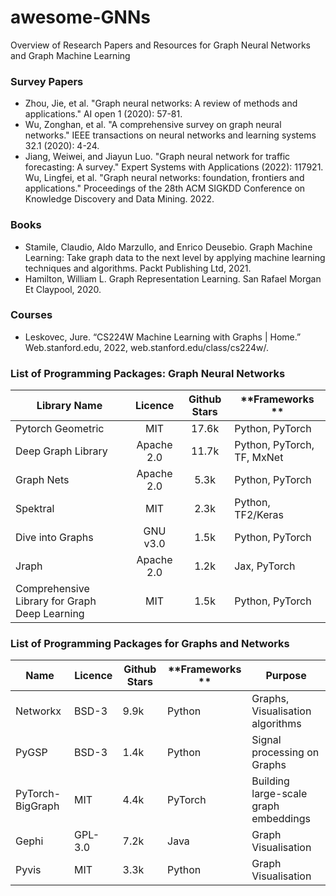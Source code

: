# awesome-GNNs
Overview of Research Papers and Resources for Graph Neural Networks and Graph Machine Learning 


### Survey Papers 
- Zhou, Jie, et al. "Graph neural networks: A review of methods and applications." AI open 1 (2020): 57-81.
- Wu, Zonghan, et al. "A comprehensive survey on graph neural networks." IEEE transactions on neural networks and learning systems 32.1 (2020): 4-24.
- Jiang, Weiwei, and Jiayun Luo. "Graph neural network for traffic forecasting: A survey." Expert Systems with Applications (2022): 117921.
Wu, Lingfei, et al. "Graph neural networks: foundation, frontiers and applications." Proceedings of the 28th ACM SIGKDD Conference on Knowledge Discovery and Data Mining. 2022.

### Books 
- Stamile, Claudio, Aldo Marzullo, and Enrico Deusebio. Graph Machine Learning: Take graph data to the next level by applying machine learning techniques and algorithms. Packt Publishing Ltd, 2021.
- Hamilton, William L. Graph Representation Learning. San Rafael Morgan Et Claypool, 2020.

### Courses 
- Leskovec, Jure. “CS224W  Machine Learning with Graphs | Home.” Web.stanford.edu, 2022, web.stanford.edu/class/cs224w/.

### List of Programming Packages: Graph Neural Networks 

| **Library Name**                               | **Licence** | **Github Stars** | **Frameworks **            |
|------------------------------------------------|:-----------:|:----------------:|----------------------------|
| Pytorch Geometric                              |     MIT     |       17.6k      | Python, PyTorch            |
| Deep Graph Library                             |  Apache 2.0 |       11.7k      | Python, PyTorch, TF, MxNet |
| Graph Nets                                     |  Apache 2.0 |       5.3k       | Python, PyTorch            |
| Spektral                                       |     MIT     |       2.3k       | Python, TF2/Keras          |
| Dive into Graphs                               |   GNU v3.0  |       1.5k       | Python, PyTorch            |
| Jraph                                          |  Apache 2.0 |       1.2k       | Jax, PyTorch               |
| Comprehensive Library for Graph Deep Learning  |     MIT     |       1.5k       | Python, PyTorch            |

### List of Programming Packages for Graphs and Networks 

| **Name**         | **Licence** | **Github Stars** | **Frameworks ** | **Purpose**                            |
|------------------|-------------|------------------|-----------------|----------------------------------------|
| Networkx         |    BSD-3    |       9.9k       |      Python     | Graphs, Visualisation algorithms       |
| PyGSP            |    BSD-3    |       1.4k       |      Python     | Signal processing on Graphs            |
| PyTorch-BigGraph |     MIT     |       4.4k       |     PyTorch     | Building large-scale graph embeddings  |
| Gephi            |   GPL-3.0   |       7.2k       |       Java      | Graph Visualisation                    |
| Pyvis            |     MIT     |       3.3k       |      Python     | Graph Visualisation                    |
